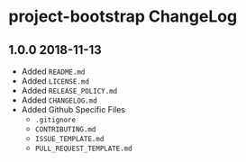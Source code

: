 # project-bootstrap ChangeLog

## 1.0.0 2018-11-13
* Added `README.md`
* Added `LICENSE.md`
* Added `RELEASE_POLICY.md`
* Added `CHANGELOG.md`
* Added Github Specific Files
    * `.gitignore`
    * `CONTRIBUTING.md`
    * `ISSUE_TEMPLATE.md`
    * `PULL_REQUEST_TEMPLATE.md`
